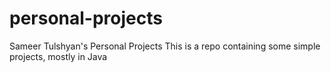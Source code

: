 # personal-projects
Sameer Tulshyan's Personal Projects
This is a repo containing some simple projects, mostly in Java
